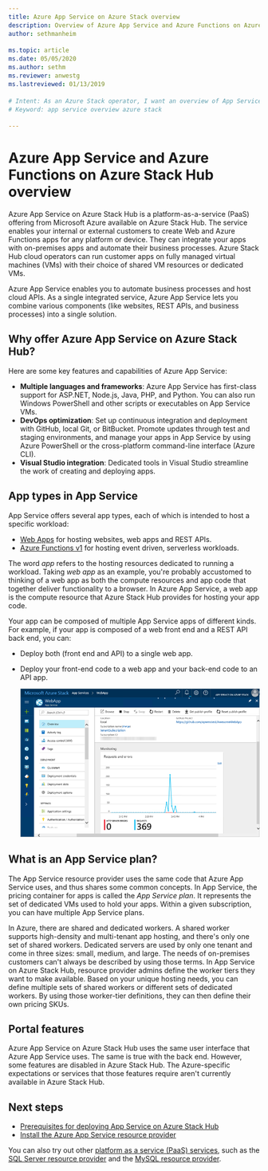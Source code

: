 ```yaml
---
title: Azure App Service on Azure Stack overview 
description: Overview of Azure App Service and Azure Functions on Azure Stack Hub.
author: sethmanheim

ms.topic: article
ms.date: 05/05/2020
ms.author: sethm
ms.reviewer: anwestg
ms.lastreviewed: 01/13/2019

# Intent: As an Azure Stack operator, I want an overview of App Service on Azure Stack.
# Keyword: app service overview azure stack

---
```



# Azure App Service and Azure Functions on Azure Stack Hub overview

Azure App Service on Azure Stack Hub is a platform-as-a-service (PaaS) offering from Microsoft Azure available on Azure Stack Hub. The service enables your internal or external customers to create Web and Azure Functions apps for any platform or device. They can integrate your apps with on-premises apps and automate their business processes. Azure Stack Hub cloud operators can run customer apps on fully managed virtual machines (VMs) with their choice of shared VM resources or dedicated VMs.

Azure App Service enables you to automate business processes and host cloud APIs. As a single integrated service, Azure App Service lets you combine various components (like websites, REST APIs, and business processes) into a single solution.

## Why offer Azure App Service on Azure Stack Hub?

Here are some key features and capabilities of Azure App Service:

- **Multiple languages and frameworks**: Azure App Service has first-class support for ASP.NET, Node.js, Java, PHP, and Python. You can also run Windows PowerShell and other scripts or executables on App Service VMs.
- **DevOps optimization**: Set up continuous integration and deployment with GitHub, local Git, or BitBucket. Promote updates through test and staging environments, and manage your apps in App Service by using Azure PowerShell or the cross-platform command-line interface (Azure CLI).
- **Visual Studio integration**: Dedicated tools in Visual Studio streamline the work of creating and deploying apps.

## App types in App Service

App Service offers several app types, each of which is intended to host a specific workload:

- [Web Apps](/azure/app-service/overview) for hosting websites, web apps and REST APIs.
- [Azure Functions v1](/azure/azure-functions/functions-versions) for hosting event driven, serverless workloads.

The word *app* refers to the hosting resources dedicated to running a workload. Taking *web app* as an example, you're probably accustomed to thinking of a web app as both the compute resources and app code that together deliver functionality to a browser. In Azure App Service, a web app is the compute resource that Azure Stack Hub provides for hosting your app code.

Your app can be composed of multiple App Service apps of different kinds. For example, if your app is composed of a web front end and a REST API back end, you can:

- Deploy both (front end and API) to a single web app.
- Deploy your front-end code to a web app and your back-end code to an API app.

   [![App Service overview with monitoring data](media/azure-stack-app-service-overview/image01.png "App Service overview with monitoring data")](media/azure-stack-app-service-overview/image01.png#lightbox)

## What is an App Service plan?

The App Service resource provider uses the same code that Azure App Service uses, and thus shares some common concepts. In App Service, the pricing container for apps is called the *App Service plan*. It represents the set of dedicated VMs used to hold your apps. Within a given subscription, you can have multiple App Service plans.

In Azure, there are shared and dedicated workers. A shared worker supports high-density and multi-tenant app hosting, and there's only one set of shared workers. Dedicated servers are used by only one tenant and come in three sizes: small, medium, and large. The needs of on-premises customers can't always be described by using those terms. In App Service on Azure Stack Hub, resource provider admins define the worker tiers they want to make available. Based on your unique hosting needs, you can define multiple sets of shared workers or different sets of dedicated workers. By using those worker-tier definitions, they can then define their own pricing SKUs.

## Portal features

Azure App Service on Azure Stack Hub uses the same user interface that Azure App Service uses. The same is true with the back end. However, some features are disabled in Azure Stack Hub. The Azure-specific expectations or services that those features require aren't currently available in Azure Stack Hub.

## Next steps

- [Prerequisites for deploying App Service on Azure Stack Hub](azure-stack-app-service-before-you-get-started.md)
- [Install the Azure App Service resource provider](azure-stack-app-service-deploy.md)

You can also try out other [platform as a service (PaaS) services](service-plan-offer-subscription-overview.md), such as the [SQL Server resource provider](azure-stack-sql-resource-provider-deploy.md) and the [MySQL resource provider](azure-stack-mysql-resource-provider-deploy.md).
